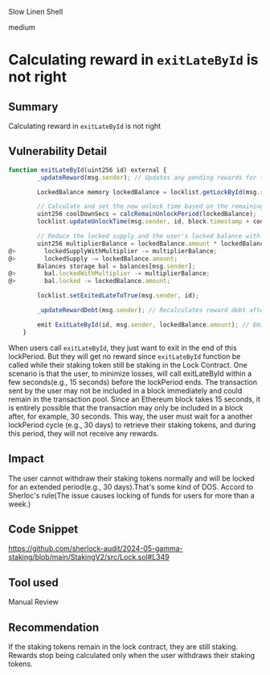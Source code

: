 Slow Linen Shell

medium

# Calculating reward in `exitLateById` is not right


## Summary
Calculating reward in `exitLateById` is not right
## Vulnerability Detail
```javascript
function exitLateById(uint256 id) external {
        _updateReward(msg.sender); // Updates any pending rewards for the caller before proceeding.

        LockedBalance memory lockedBalance = locklist.getLockById(msg.sender, id); // Retrieves the lock details from the lock list as a storage reference to modify.

        // Calculate and set the new unlock time based on the remaining cooldown period.
        uint256 coolDownSecs = calcRemainUnlockPeriod(lockedBalance);
        locklist.updateUnlockTime(msg.sender, id, block.timestamp + coolDownSecs);//@audit 解锁时间确定了

        // Reduce the locked supply and the user's locked balance with and without multiplier.
        uint256 multiplierBalance = lockedBalance.amount * lockedBalance.multiplier;
@>        lockedSupplyWithMultiplier -= multiplierBalance;
@>        lockedSupply -= lockedBalance.amount;
        Balances storage bal = balances[msg.sender];
@>        bal.lockedWithMultiplier -= multiplierBalance;
@>        bal.locked -= lockedBalance.amount;

        locklist.setExitedLateToTrue(msg.sender, id);

        _updateRewardDebt(msg.sender); // Recalculates reward debt after changing the locked balance.

        emit ExitLateById(id, msg.sender, lockedBalance.amount); // Emits an event logging the details of the late exit.
    }
```
When users call  `exitLateById`, they just want to exit in the end of this lockPeriod. But they will get no reward since `exitLateById` function  be called while their staking token still be staking in the Lock Contract.
One scenario is that the user, to minimize losses, will call exitLateById within a few seconds(e.g., 15 seconds) before the lockPeriod ends.
The transaction sent by the user may not be included in a block immediately and could remain in the transaction pool. Since an Ethereum block takes 15 seconds, it is entirely possible that the transaction may only be included in a block after, for example, 30 seconds.
This way, the user must wait for a another lockPeriod cycle (e.g., 30 days) to retrieve their staking tokens, and during this period, they will not receive any rewards.
## Impact
The user cannot withdraw their staking tokens normally and will be locked for an extended period(e.g., 30 days).That's some kind of DOS. Accord to Sherloc's rule(The issue causes locking of funds for users for more than a week.)
## Code Snippet
https://github.com/sherlock-audit/2024-05-gamma-staking/blob/main/StakingV2/src/Lock.sol#L349
## Tool used

Manual Review

## Recommendation
If the staking tokens remain  in the lock contract, they are still  staking. Rewards stop being calculated only when the user withdraws their staking tokens. 
